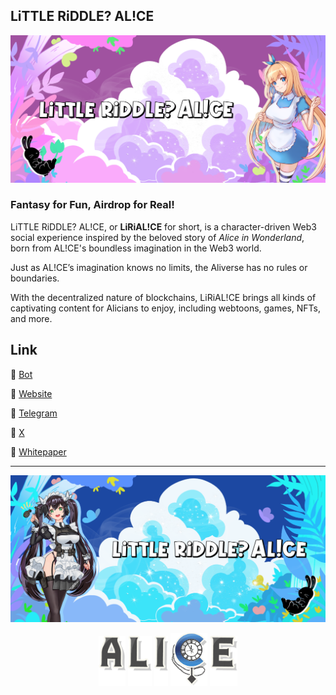 ## LiTTLE RiDDLE? AL!CE

![LRA3](https://github.com/lirialice/lirialice/blob/main/33.png)

### Fantasy for Fun, Airdrop for Real!
LiTTLE RiDDLE? AL!CE, or **LiRiAL!CE** for short, is a character-driven Web3 social experience inspired by the beloved story of _Alice in Wonderland_, born from AL!CE's boundless imagination in the Web3 world.

Just as AL!CE’s imagination knows no limits, the Aliverse has no rules or boundaries.

With the decentralized nature of blockchains, LiRiAL!CE brings all kinds of captivating content for Alicians to enjoy, including webtoons, games, NFTs, and more.

## Link

💫 [Bot](https://lirialice.io)

💫 [Website](https://lirialice.io)

💫 [Telegram](https://lirialice.io)

💫 [X](https://lirialice.io)

💫 [Whitepaper](https://app.gitbook.com/o/WngDNa1CdcHbyrIVqPNs/s/V7NJ8N9e3Pq6kWr1Dy53/)

- - -

![LRA3](https://github.com/lirialice/lirialice/blob/main/44.png)

<p align="center"> <img src="https://github.com/lirialice/lirialice/blob/main/aa.png" height="80"> <img src="https://github.com/lirialice/lirialice/blob/main/ll.png" height="80"> <img src="https://github.com/lirialice/lirialice/blob/main/ii.png" height="80"> <img src="https://github.com/lirialice/lirialice/blob/main/c.gif" height="85"> <img src="https://github.com/lirialice/lirialice/blob/main/ee.png" height="80"> </p>
